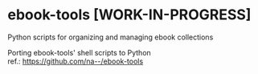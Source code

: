 # ebook-tools [WORK-IN-PROGRESS]
Python scripts for organizing and managing ebook collections

Porting ebook-tools' shell scripts to Python  
ref.: https://github.com/na--/ebook-tools
